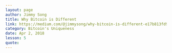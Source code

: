 ```yaml
---
layout: page
author: Jimmy Song
title: Why Bitcoin is Different
link: https://medium.com/@jimmysong/why-bitcoin-is-different-e17b813fd947
category: Bitcoin's Uniqueness
date: Apr 2, 2018
lesson: 5
quote: 
---
```

